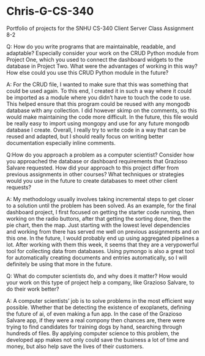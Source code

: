 # Chris-G-CS-340
Portfolio of projects for the SNHU CS-340 Client Server Class Assignment 8-2 

Q: How do you write programs that are maintainable, readable, and adaptable?
Especially consider your work on the CRUD Python module from Project One, which you used to
connect the dashboard widgets to the database in Project Two. What were the advantages of working in this way?
How else could you use this CRUD Python module in the future?

A: For the CRUD file, I wanted to make sure that this was something that could be used again.
To this end, I created it in such a way where it could be imported as a module where you didn’t have to touch the code to use. 
This helped ensure that this program could be reused with any mongodb database with any collection. 
I did however skimp on the comments, so this would make maintaining the code more difficult. 
In the future, this file would be really easy to import using mongopy and use for any future mongodb database I create.
Overall, I really try to write code in a way that can be reused and adapted, but I should really focus on writing better documentation especially inline comments.


Q:How do you approach a problem as a computer scientist?
Consider how you approached the database or dashboard requirements that Grazioso Salvare requested.
How did your approach to this project differ from previous assignments in other courses?
What techniques or strategies would you use in the future to create databases to meet other client requests?

A: My methodology usually involves taking incremental steps to get closer to a solution until the problem has been solved. As an example,
for the final dashboard project, I first focused on getting the starter code running, then working on the radio buttons, after that getting
the sorting done, then the pie chart, then the map. Just starting with the lowest level dependencies and working from there has served me
well on previous assignments and on this one. 
In the future, I would probably end up using aggregated pipelines a lot. After working with them this week, it seems that they
are a verypowerful tool for collecting data from databases. 
Using pymongo is also a great tool for automatically creating documents and entries automatically, so I will definitely be using that more in the future. 


Q: What do computer scientists do, and why does it matter?
How would your work on this type of project help a company, like Grazioso Salvare, to do their work better?

A: A computer scientists’ job is to solve problems in the most efficient way possible.
Whether that be detecting the existence of exoplanets, defining the future of ai, of even making a fun app.
In the case of the Grazioso Salvare app, if they were a real compony then chances are, there were
trying to find candidates for training dogs by hand, searching through hundreds of files. 
By applying computer science to this problem, the developed app makes not only could save the business a lot of time and money,
but also help save the lives of their customers.
